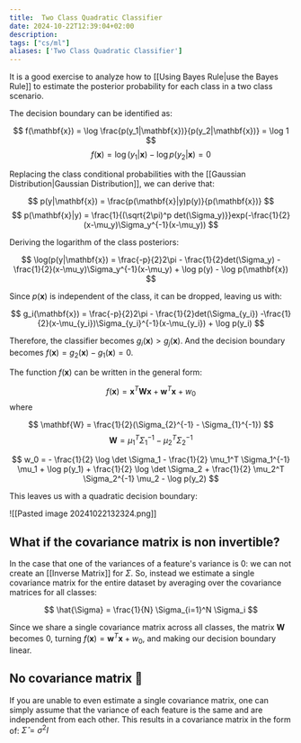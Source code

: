 ```yaml
---
title:  Two Class Quadratic Classifier
date: 2024-10-22T12:39:04+02:00
description: 
tags: ["cs/ml"]
aliases: ['Two Class Quadratic Classifier']
---
```


It is a good exercise to analyze how to [[Using Bayes Rule|use the Bayes Rule]] to estimate the posterior probability for each class in a two class scenario.

The decision boundary can be identified as:

$$
f(\mathbf{x}) = \log \frac{p(y_1|\mathbf{x})}{p(y_2|\mathbf{x})} = \log 1
$$
$$
f(\mathbf{x}) = \log (y_1|\mathbf{x}) - \log p(y_2|\mathbf{x}) = 0
$$

Replacing the class conditional probabilities with the [[Gaussian Distribution|Gaussian Distribution]], we can derive that:

$$
p(y|\mathbf{x}) = \frac{p(\mathbf{x}|y)p(y)}{p(\mathbf{x})}
$$
$$
p(\mathbf{x}|y) = \frac{1}{(\sqrt{2\pi)^p det(\Sigma_y)}}exp(-\frac{1}{2}(x-\mu_y)\Sigma_y^{-1}(x-\mu_y))
$$

Deriving the logarithm of the class posteriors:

$$
\log(p(y|\mathbf{x}) = \frac{-p}{2}2\pi  - \frac{1}{2}det(\Sigma_y) -\frac{1}{2}(x-\mu_y)\Sigma_y^{-1}(x-\mu_y) + \log p(y) - \log p(\mathbf{x})
$$

Since $p(\mathbf{x})$ is independent of the class, it can be dropped, leaving us with:

$$
g_i(\mathbf{x}) = \frac{-p}{2}2\pi  - \frac{1}{2}det(\Sigma_{y_i}) -\frac{1}{2}(x-\mu_{y_i})\Sigma_{y_i}^{-1}(x-\mu_{y_i}) + \log p(y_i)
$$

Therefore, the classifier becomes $g_i(\mathbf{x}) > g_j(\mathbf{x})$. And the decision boundary becomes $f(\mathbf{x}) = g_2(\mathbf{x}) - g_1(\mathbf{x}) = 0$.

The function $f(\mathbf{x})$ can be written in the general form:

$$
f(\mathbf{x}) = \mathbf{x}^T\mathbf{W}\mathbf{x} + \mathbf{w}^T\mathbf{x} + w_0
$$
 where 

$$
\mathbf{W} = \frac{1}{2}(\Sigma_{2}^{-1} - \Sigma_{1}^{-1})
$$
$$
\mathbf{W} = \mu_1^T\Sigma_{1}^{-1} - \mu_2^T\Sigma_{2}^{-1}
$$

$$
w_0 = - \frac{1}{2} \log \det \Sigma_1 - \frac{1}{2} \mu_1^T \Sigma_1^{-1} \mu_1 + \log p(y_1) + \frac{1}{2} \log \det \Sigma_2 + \frac{1}{2} \mu_2^T \Sigma_2^{-1} \mu_2 - \log p(y_2)
$$

This leaves us with a quadratic decision boundary:

![[Pasted image 20241022132324.png]]

## What if the covariance matrix is non invertible?

In the case that one of the variances of a feature's variance is 0: we can not create an [[Inverse Matrix]] for $\Sigma$. So, instead we estimate a single covariance matrix for the entire dataset by averaging over the covariance matrices for all classes:

$$
\hat{\Sigma} = \frac{1}{N} \Sigma_{i=1}^N \Sigma_i
$$

Since we share a single covariance matrix across all classes, the matrix $\mathbf{W}$ becomes 0, turning $f(\mathbf{x}) = \mathbf{w}^T\mathbf{x} + w_0$, and making our decision boundary linear.

## No covariance matrix 🥺

If you are unable to even estimate a single covariance matrix, one can simply assume that the variance of each feature is the same and are independent from each other. This results in a covariance matrix in the form of: $\hat{\Sigma} = \sigma^2I$

